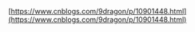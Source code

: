 [https://www.cnblogs.com/9dragon/p/10901448.html](https://www.cnblogs.com/9dragon/p/10901448.html)

